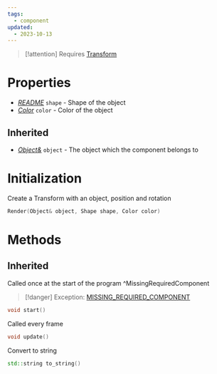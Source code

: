 ```yaml
---
tags:
  - component
updated:
  - 2023-10-13
---
```


> [!attention] Requires [Transform](/Components/Transform)
# Properties
* *[README](Shape/README.md)* `shape` - Shape of the object
* *[Color](Color.md)* `color` - Color of the object

## Inherited
* *[Object&](Object)* `object` - The object which the component belongs to

# Initialization
Create a Transform with an object, position and rotation
```cpp
Render(Object& object, Shape shape, Color color)
```

# Methods

## Inherited
Called once at the start of the program ^MissingRequiredComponent
> [!danger] Exception: [MISSING_REQUIRED_COMPONENT](/Errors##Missing%20Required%20Component)
```cpp
void start()
```

Called every frame
```cpp
void update()
```

Convert to string
```cpp
std::string to_string()
```